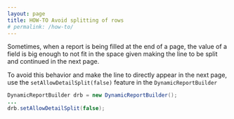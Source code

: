 ```yaml
---
layout: page
title: HOW-TO Avoid splitting of rows
# permalink: /how-to/
---
```


Sometimes, when a report is being filled at the end of a page, the value of a field is big enough to not 
fit in the space given making the line to be split and continued in the next page. 

To avoid this behavior and make the line to directly appear in the next page, use the `setAllowDetailSplit(false)` feature in the `DynamicReportBuilder`

```java
DynamicReportBuilder drb = new DynamicReportBuilder();
...
drb.setAllowDetailSplit(false);
```